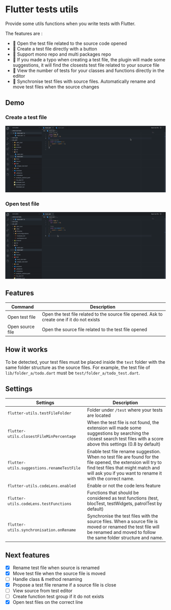 # Flutter tests utils

Provide some utils functions when you write tests with Flutter.

The features are :

- 🚀 Open the test file related to the source code opened
- 🚀 Create a test file directly with a button
- 🚀 Support mono repo and multi packages repo
- 🚀 If you made a typo when creating a test file, the plugin will made some suggestions, it will find the closests test file related to your source file
- 🚀 View the number of tests for your classes and functions directly in the editor
- 🚀 Synchronise test files with source files. Automatically rename and move test files when the source changes

## Demo

### Create a test file

![rename](https://raw.githubusercontent.com/AdrienAudouard/flutter-utils/main/readme-images/create_test_file.gif)

### Open test file

![go](https://raw.githubusercontent.com/AdrienAudouard/flutter-utils/main/readme-images/go.gif)

## Features

| Command          | Description                                                                                 |
| ---------------- | ------------------------------------------------------------------------------------------- |
| Open test file   | Open the test file related to the source file opened. Ask to create one if it do not exists |
| Open source file | Open the source file related to the test file opened                                        |

## How it works

To be detected, your test files must be placed inside the `test` folder with the same folder structure as the source files.
For example, the test file of `lib/folder_a/todo.dart` must be `test/folder_a/todo_test.dart`.

## Settings

| Settings                                   | Description                                                                                                                                                                                                      |
| ------------------------------------------ | ---------------------------------------------------------------------------------------------------------------------------------------------------------------------------------------------------------------- |
| `flutter-utils.testFileFolder`             | Folder under `/test` where your tests are located                                                                                                                                                                |
| `flutter-utils.closestFileMinPercentage`   | When the test file is not found, the extension will made some suggestions by searching the closest search test files with a score above this settings (0.8 by default)                                           |
| `flutter-utils.suggestions.renameTestFile` | Enable test file rename suggestion. When no test file are found for the file opened, the extension will try to find test files that might match and will ask you if you want to rename it with the correct name. |
| `flutter-utils.codeLens.enabled`           | Enable or not the code lens feature                                                                                                                                                                              |
| `flutter-utils.codeLens.testFunctions`     | Functions that should be considered as test functions (test, blocTest, testWidgets, patrolTest by default)                                                                                                       |
| `flutter-utils.synchronisation.onRename`   | Synchronise the test files with the source files. When a source file is moved or renamed the test file will be renamed and moved to follow the same folder structure and name.                                   |

## Next features

- [x] Rename test file when source is renamed
- [x] Move test file when the source file is moved
- [ ] Handle class & method renaming
- [x] Propose a test file rename if a source file is close
- [ ] View source from test editor
- [ ] Create function test group if it do not exists
- [x] Open test files on the correct line
